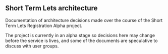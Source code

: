 ## Short Term Lets architecture

Documentation of architecture decisions made over the course of the Short Term Lets Registration Alpha project. 

The project is currently in an alpha stage so decisions here may change before the service is lives, and some of the documents are speculative to discuss with user groups.
